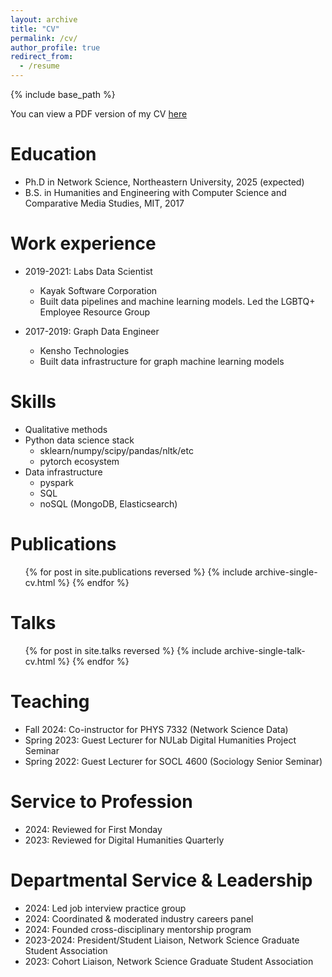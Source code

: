 ```yaml
---
layout: archive
title: "CV"
permalink: /cv/
author_profile: true
redirect_from:
  - /resume
---
```


{% include base_path %}

You can view a PDF version of my CV [here](http://asmithh.github.io/files/asmithh_cv.pdf)

Education
======
* Ph.D in Network Science, Northeastern University, 2025 (expected)
* B.S. in Humanities and Engineering with Computer Science and Comparative Media Studies, MIT, 2017

Work experience
======
* 2019-2021: Labs Data Scientist
  * Kayak Software Corporation
  * Built data pipelines and machine learning models. Led the LGBTQ+ Employee Resource Group

* 2017-2019: Graph Data Engineer
  * Kensho Technologies
  * Built data infrastructure for graph machine learning models
  
Skills
======
* Qualitative methods
* Python data science stack
  * sklearn/numpy/scipy/pandas/nltk/etc
  * pytorch ecosystem
* Data infrastructure
  * pyspark
  * SQL
  * noSQL (MongoDB, Elasticsearch)

Publications
======
  <ul>{% for post in site.publications reversed %}
    {% include archive-single-cv.html %}
  {% endfor %}</ul>
  
Talks
======
  <ul>{% for post in site.talks reversed %}
    {% include archive-single-talk-cv.html  %}
  {% endfor %}</ul>
  
Teaching
======
* Fall 2024: Co-instructor for PHYS 7332 (Network Science Data)
* Spring 2023: Guest Lecturer for NULab Digital Humanities Project Seminar
* Spring 2022: Guest Lecturer for SOCL 4600 (Sociology Senior Seminar)
  
Service to Profession
======
* 2024: Reviewed for First Monday 
* 2023: Reviewed for Digital Humanities Quarterly

Departmental Service & Leadership
=====
* 2024: Led job interview practice group
* 2024: Coordinated & moderated industry careers panel
* 2024: Founded cross-disciplinary mentorship program
* 2023-2024: President/Student Liaison, Network Science Graduate Student Association
* 2023: Cohort Liaison, Network Science Graduate Student Association
